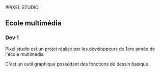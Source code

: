 #PIXEL STUDIO

## Ecole multimédia

### Dev 1

Pixel studio est un projet réalisé par les developpeurs de 1ere année de l'école multimédia.

C'est un outil graphique possèdant des fonctions de dessin basique.